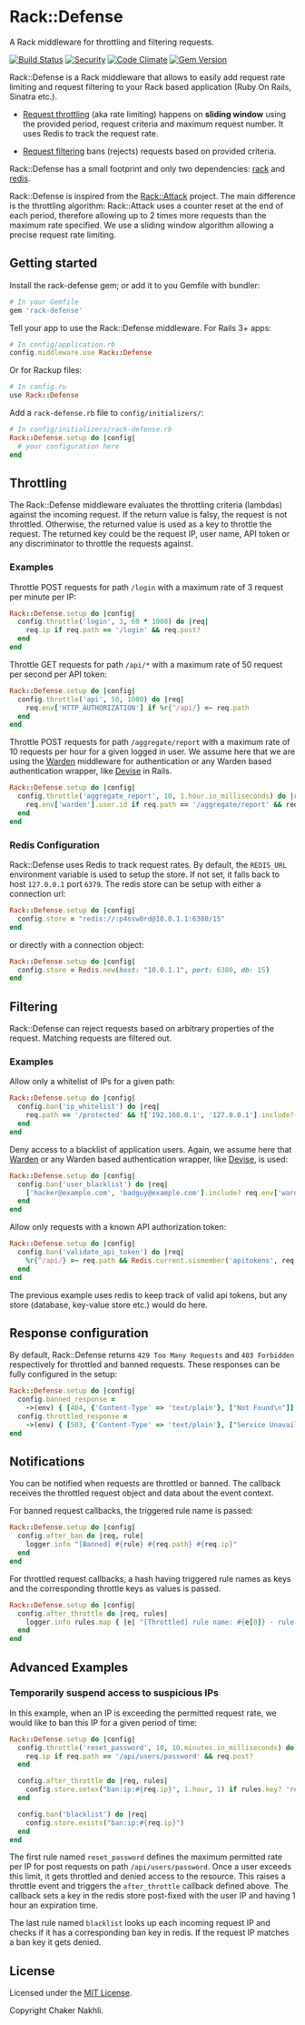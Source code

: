 Rack::Defense
=============

A Rack middleware for throttling and filtering requests.

[![Build Status](https://travis-ci.org/nakhli/rack-defense.svg)](https://travis-ci.org/nakhli/rack-defense)
[![Security](https://hakiri.io/github/nakhli/rack-defense/master.svg)](https://hakiri.io/github/nakhli/rack-defense/master)
[![Code Climate](https://codeclimate.com/github/nakhli/rack-defense/badges/gpa.svg)](https://codeclimate.com/github/nakhli/rack-defense)
[![Gem Version](https://badge.fury.io/rb/rack-defense.svg)](http://badge.fury.io/rb/rack-defense)

Rack::Defense is a Rack middleware that allows to easily add request rate limiting and request filtering to your Rack based application (Ruby On Rails, Sinatra etc.).

* [Request throttling](#throttling) (aka rate limiting) happens on __sliding window__ using the provided period, request criteria and maximum request number. It uses Redis to track the request rate.

* [Request filtering](#filtering) bans (rejects) requests based on provided criteria.

Rack::Defense has a small footprint and only two dependencies: [rack](https://github.com/rack/rack) and [redis](https://github.com/redis/redis-rb).

Rack::Defense is inspired from the [Rack::Attack](https://github.com/kickstarter/rack-attack) project. The main difference is the throttling algorithm: Rack::Attack uses a counter reset at the end of each period, therefore allowing up to 2 times more requests than the maximum rate specified. We use a sliding window algorithm allowing a precise request rate limiting.

## Getting started

Install the rack-defense gem; or add it to you Gemfile with bundler:

```ruby
# In your Gemfile
gem 'rack-defense'
```

Tell your app to use the Rack::Defense middleware. For Rails 3+ apps:

```ruby
# In config/application.rb
config.middleware.use Rack::Defense
```

Or for Rackup files:

```ruby
# In config.ru
use Rack::Defense
```

Add a `rack-defense.rb` file to `config/initializers/`:

```ruby
# In config/initializers/rack-defense.rb
Rack::Defense.setup do |config|
  # your configuration here
end
```

## Throttling

The Rack::Defense middleware evaluates the throttling criteria (lambdas) against the incoming request.
If the return value is falsy, the request is not throttled. Otherwise, the returned value is used as a key to
throttle the request. The returned key could be the request IP, user name, API token or any discriminator to throttle
the requests against.

### Examples

Throttle POST requests for path `/login` with a maximum rate of 3 request per minute per IP:

```ruby
Rack::Defense.setup do |config|
  config.throttle('login', 3, 60 * 1000) do |req|
    req.ip if req.path == '/login' && req.post?
  end
end
```

Throttle GET requests for path `/api/*` with a maximum rate of 50 request per second per API token:

```ruby
Rack::Defense.setup do |config|
  config.throttle('api', 50, 1000) do |req|
    req.env['HTTP_AUTHORIZATION'] if %r{^/api/} =~ req.path
  end 
end
```

Throttle POST requests for path `/aggregate/report` with a maximum rate of 10 requests per hour for a given logged in user. We assume here that we are using the [Warden](https://github.com/hassox/warden) middleware for authentication or any Warden based authentication wrapper, like [Devise](https://github.com/plataformatec/devise) in Rails.

```ruby
Rack::Defense.setup do |config|
  config.throttle('aggregate_report', 10, 1.hour.in_milliseconds) do |req|
    req.env['warden'].user.id if req.path == '/aggregate/report' && req.env['warden'].user
  end 
end
```

### Redis Configuration

Rack::Defense uses Redis to track request rates. By default, the `REDIS_URL` environment variable is used to setup
the store. If not set, it falls back to host `127.0.0.1` port `6379`.
The redis store can be setup with either a connection url: 

```ruby
Rack::Defense.setup do |config|
  config.store = "redis://:p4ssw0rd@10.0.1.1:6380/15"
end
```

or directly with a connection object:

```ruby
Rack::Defense.setup do |config|
  config.store = Redis.new(host: "10.0.1.1", port: 6380, db: 15)
end
```

## Filtering

Rack::Defense can reject requests based on arbitrary properties of the request. Matching requests are filtered out.

### Examples

Allow only a whitelist of IPs for a given path:

```ruby
Rack::Defense.setup do |config|
  config.ban('ip_whitelist') do |req|
    req.path == '/protected' && !['192.168.0.1', '127.0.0.1'].include?(req.ip)
  end
end
```

Deny access to a blacklist of application users. Again, we assume here that 
[Warden](https://github.com/hassox/warden) or any Warden based authentication wrapper, like [Devise](https://github.com/plataformatec/devise), is used:

```ruby
Rack::Defense.setup do |config|
  config.ban('user_blacklist') do |req|
    ['hacker@example.com', 'badguy@example.com'].include? req.env['warden'].user.email
  end 
end
```

Allow only requests with a known API authorization token:

```ruby
Rack::Defense.setup do |config|
  config.ban('validate_api_token') do |req|
    %r{^/api/} =~ req.path && Redis.current.sismember('apitokens', req.env['HTTP_AUTHORIZATION'])
  end
end
```

The previous example uses redis to keep track of valid api tokens, but any store (database, key-value store etc.) would do here.

## Response configuration

By default, Rack::Defense returns `429 Too Many Requests` and `403 Forbidden` respectively for throttled and banned requests.
These responses can be fully configured in the setup:

```ruby
Rack::Defense.setup do |config|
  config.banned_response =
    ->(env) { [404, {'Content-Type' => 'text/plain'}, ["Not Found\n"]] }
  config.throttled_response =
    ->(env) { [503, {'Content-Type' => 'text/plain'}, ["Service Unavailable\n"]] }
end
```

## Notifications

You can be notified when requests are throttled or banned. The callback receives the throttled request object and data
about the event context.

For banned request callbacks, the triggered rule name is passed: 

```ruby
Rack::Defense.setup do |config|
  config.after_ban do |req, rule|
    logger.info "[Banned] #{rule} #{req.path} #{req.ip}"
  end
end
```

For throttled request callbacks, a hash having triggered rule names as keys and the corresponding throttle keys
as values is passed. 

```ruby
Rack::Defense.setup do |config|
  config.after_throttle do |req, rules|
    logger.info rules.map { |e| "[Throttled] rule name: #{e[0]} - rule throttle key: #{e[1]}" }.join ', '
  end
end
```

## Advanced Examples

### Temporarily suspend access to suspicious IPs

In this example, when an IP is exceeding the permitted request rate, we would like to ban this IP for a given period of time:

```ruby
Rack::Defense.setup do |config|
  config.throttle('reset_password', 10, 10.minutes.in_milliseconds) do |req|
    req.ip if req.path == '/api/users/password' && req.post?
  end

  config.after_throttle do |req, rules|
    config.store.setex("ban:ip:#{req.ip}", 1.hour, 1) if rules.key? 'reset_password'
  end

  config.ban('blacklist') do |req|
    config.store.exists("ban:ip:#{req.ip}")
  end
end
```

The first rule named `reset_password` defines the maximum permitted rate per IP for post requests on path
`/api/users/password`. Once a user exceeds this limit, it gets throttled and denied access to the resource.
This raises a throttle event and triggers the `after_throttle` callback defined above. The callback sets a key in the redis store post-fixed with the user IP and having 1 hour an expiration time.

The last rule named `blacklist` looks up each incoming request IP and checks if it has a corresponding ban key
in redis. If the request IP matches a ban key it gets denied.

## License

Licensed under the [MIT License](http://opensource.org/licenses/MIT).

Copyright Chaker Nakhli.

